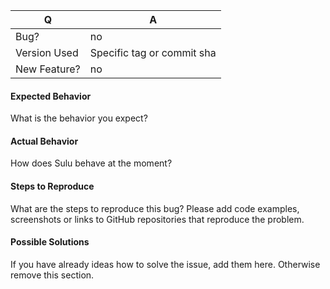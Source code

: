 | Q            | A
| ------------ | ---
| Bug?         | no
| Version Used | Specific tag or commit sha
| New Feature? | no

#### Expected Behavior

What is the behavior you expect?

#### Actual Behavior

How does Sulu behave at the moment? 

#### Steps to Reproduce

What are the steps to reproduce this bug? Please add code examples,
screenshots or links to GitHub repositories that reproduce the problem.

#### Possible Solutions

If you have already ideas how to solve the issue, add them here.
Otherwise remove this section.
